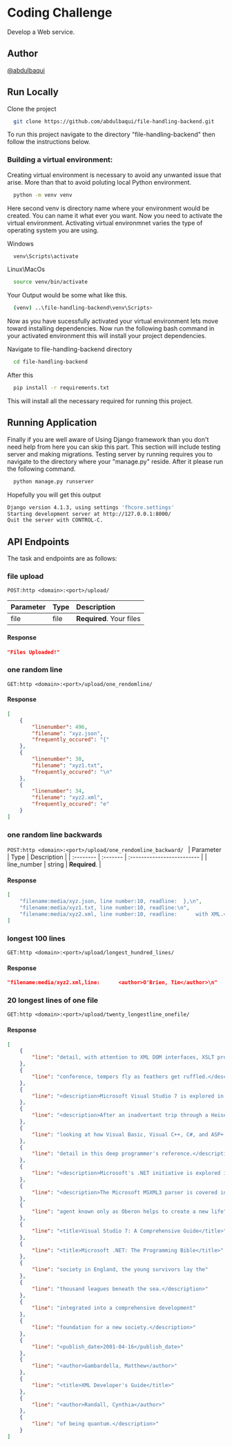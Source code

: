 
# Coding Challenge

Develop a Web service.
## Author

 [@abdulbaqui](https://github.com/abdulbaqui)


## Run Locally

Clone the project

```bash
  git clone https://github.com/abdulbaqui/file-handling-backend.git
```

To run this project navigate to the directory "file-handling-backend" then follow the instructions below.

### Building a virtual environment:
Creating virtual environment is necessary to avoid any unwanted issue that arise. More than that to avoid poluting local Python environment.

```bash
  python -m venv venv
```
Here second venv is directory name where your environment would be created. You can name it what ever you want. Now you need to activate the virtual environment. Activating virtual environmnet varies the type of operating system  you are using.

Windows 
```bash
  venv\Scripts\activate
```

Linux\MacOs
```bash
  source venv/bin/activate
```
Your Output would be some what like this.
```bash
  (venv) ..\file-handling-backend\venv\Scripts>
```
Now as you have sucessfully activated your virtual environment lets move toward installing dependencies. Now run the following bash command in your activated environment this will install your project dependencies.

Navigate to file-handling-backend directory
```bash
  cd file-handling-backend
```
After this 
```bash
  pip install -r requirements.txt
```
This will install all the necessary required for running this project. 

## Running Application

Finally if you are well aware of Using Django framework than you don't need help from here you can skip this part. This section will include testing server and making migrations. Testing server by running requires you to navigate to the directory where your "manage.py" 
reside. After it please run the following command.

```bash
  python manage.py runserver
```
Hopefully you will get this output
```bash
Django version 4.1.3, using settings 'fhcore.settings'
Starting development server at http://127.0.0.1:8000/
Quit the server with CONTROL-C. 
```

## API Endpoints

The task and endpoints are as follows:

### file upload

```POST:http <domain>:<port>/upload/ ```

| Parameter | Type     | Description                |
| :-------- | :------- | :------------------------- |
| file    | file   | **Required**. Your files   |

#### Response
```json
"Files Uploaded!"
```
### one random line
```GET:http <domain>:<port>/upload/one_rendomline/  ```

#### Response
```json
[
    {
        "linenumber": 496,
        "filename": "xyz.json",
        "frequently_occured": "{"
    },
    {
        "linenumber": 30,
        "filename": "xyz1.txt",
        "frequently_occured": "\n"
    },
    {
        "linenumber": 34,
        "filename": "xyz2.xml",
        "frequently_occured": "e"
    }
]
```

### one random line backwards
```POST:http <domain>:<port>/upload/one_rendomline_backward/ ```
| Parameter     | Type     | Description                |
| :--------     | :------- | :------------------------- |
| line_number | string | **Required**.              |

#### Response
```json
[
    "filename:media/xyz.json, line number:10, readline:  },\n",
    "filename:media/xyz1.txt, line number:10, readline:\n",
    "filename:media/xyz2.xml, line number:10, readline:      with XML.</description>\n"
]
```

### longest 100 lines
```GET:http <domain>:<port>/upload/longest_hundred_lines/ ```

#### Response
```json
"filename:media/xyz2.xml,line:      <author>O'Brien, Tim</author>\n"
```

### 20 longest lines of one file
```GET:http <domain>:<port>/upload/twenty_longestline_onefile/ ```

#### Response
```json
[
    {
        "line": "detail, with attention to XML DOM interfaces, XSLT processing,"
    },
    {
        "line": "conference, tempers fly as feathers get ruffled.</description>"
    },
    {
        "line": "<description>Microsoft Visual Studio 7 is explored in depth,"
    },
    {
        "line": "<description>After an inadvertant trip through a Heisenberg"
    },
    {
        "line": "looking at how Visual Basic, Visual C++, C#, and ASP+ are"
    },
    {
        "line": "detail in this deep programmer's reference.</description>"
    },
    {
        "line": "<description>Microsoft's .NET initiative is explored in"
    },
    {
        "line": "<description>The Microsoft MSXML3 parser is covered in"
    },
    {
        "line": "agent known only as Oberon helps to create a new life"
    },
    {
        "line": "<title>Visual Studio 7: A Comprehensive Guide</title>"
    },
    {
        "line": "<title>Microsoft .NET: The Programming Bible</title>"
    },
    {
        "line": "society in England, the young survivors lay the"
    },
    {
        "line": "thousand leagues beneath the sea.</description>"
    },
    {
        "line": "integrated into a comprehensive development"
    },
    {
        "line": "foundation for a new society.</description>"
    },
    {
        "line": "<publish_date>2001-04-16</publish_date>"
    },
    {
        "line": "<author>Gambardella, Matthew</author>"
    },
    {
        "line": "<title>XML Developer's Guide</title>"
    },
    {
        "line": "<author>Randall, Cynthia</author>"
    },
    {
        "line": "of being quantum.</description>"
    }
]
```

